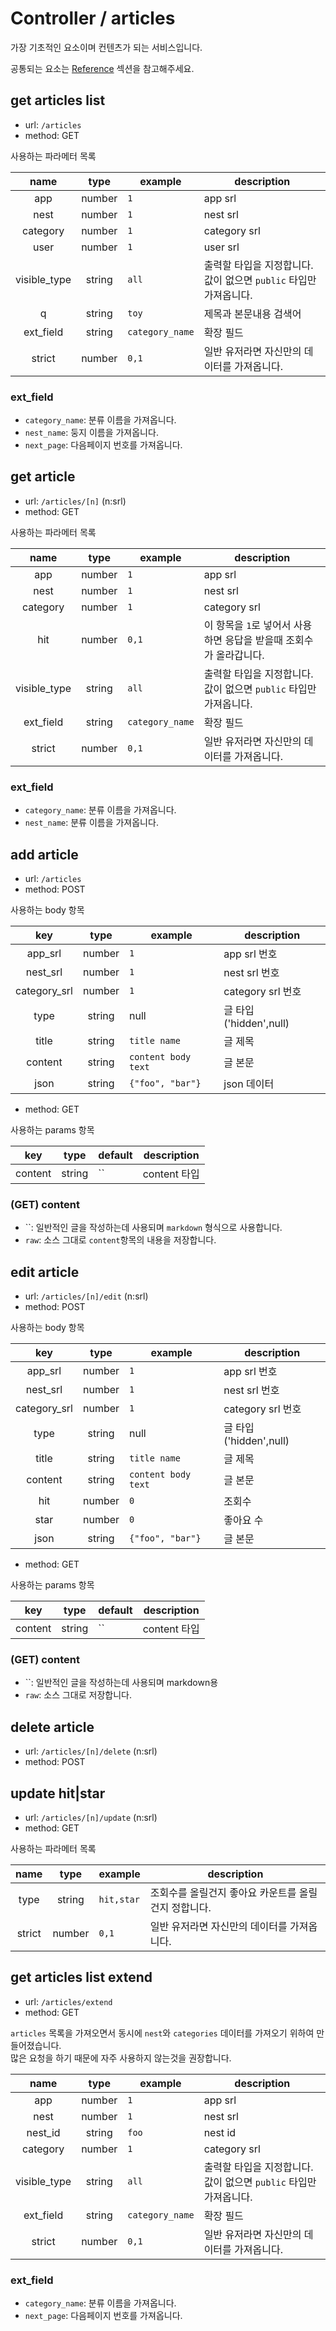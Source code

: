 # Controller / articles

가장 기초적인 요소이며 컨텐츠가 되는 서비스입니다.

공통되는 요소는 [Reference](https://github.com/redgoose-dev/goose-api/tree/master/controller#reference) 섹션을 참고해주세요.


## get articles list
- url: `/articles`
- method: GET

사용하는 파라메터 목록

| name | type | example | description |
|:---:|:---:|---|---|
| app | number | `1` | app srl |
| nest | number | `1` | nest srl |
| category | number | `1` | category srl |
| user | number | `1` | user srl |
| visible_type | string | `all` | 출력할 타입을 지정합니다. 값이 없으면 `public` 타입만 가져옵니다. |
| q | string | `toy` | 제목과 본문내용 검색어 |
| ext_field | string | `category_name` | 확장 필드 |
| strict | number | `0,1` | 일반 유저라면 자신만의 데이터를 가져옵니다. |

### ext_field
- `category_name`: 분류 이름을 가져옵니다.
- `nest_name`: 둥지 이름을 가져옵니다.
- `next_page`: 다음페이지 번호를 가져옵니다.


## get article
- url: `/articles/[n]` (n:srl)
- method: GET

사용하는 파라메터 목록

| name | type | example | description |
|:---:|:---:|---|---|
| app | number | `1` | app srl |
| nest | number | `1` | nest srl |
| category | number | `1` | category srl |
| hit | number | `0,1` | 이 항목을 `1`로 넣어서 사용하면 응답을 받을때 조회수가 올라갑니다. |
| visible_type | string | `all` | 출력할 타입을 지정합니다. 값이 없으면 `public` 타입만 가져옵니다. |
| ext_field | string | `category_name` | 확장 필드 |
| strict | number | `0,1` | 일반 유저라면 자신만의 데이터를 가져옵니다. |

### ext_field
- `category_name`: 분류 이름을 가져옵니다.
- `nest_name`: 분류 이름을 가져옵니다.


## add article
- url: `/articles`
- method: POST

사용하는 body 항목

| key | type | example | description |
|:---:|:---:|---|---|
| app_srl | number | `1` | app srl 번호 |
| nest_srl | number | `1` | nest srl 번호 |
| category_srl | number | `1` | category srl 번호 |
| type | string | null | 글 타입 ('hidden',null) |
| title | string | `title name` | 글 제목 |
| content | string | `content body text` | 글 본문 |
| json | string | `{"foo", "bar"}` | json 데이터 |

- method: GET

사용하는 params 항목

| key | type | default | description |
|:---:|:---:|---|---|
| content | string | `` | content 타입 |

### (GET) content

- ``: 일반적인 글을 작성하는데 사용되며 `markdown` 형식으로 사용합니다.
- `raw`: 소스 그대로 `content`항목의 내용을 저장합니다.


## edit article
- url: `/articles/[n]/edit` (n:srl)
- method: POST

사용하는 body 항목

| key | type | example | description |
|:---:|:---:|---|---|
| app_srl | number | `1` | app srl 번호 |
| nest_srl | number | `1` | nest srl 번호 |
| category_srl | number | `1` | category srl 번호 |
| type | string | null | 글 타입 ('hidden',null) |
| title | string | `title name` | 글 제목 |
| content | string | `content body text` | 글 본문 |
| hit | number | `0` | 조회수 |
| star | number | `0` | 좋아요 수 |
| json | string | `{"foo", "bar"}` | 글 본문 |

- method: GET

사용하는 params 항목

| key | type | default | description |
|:---:|:---:|---|---|
| content | string | `` | content 타입 |

### (GET) content

- ``: 일반적인 글을 작성하는데 사용되며 markdown용
- `raw`: 소스 그대로 저장합니다.


## delete article
- url: `/articles/[n]/delete` (n:srl)
- method: POST


## update hit|star
- url: `/articles/[n]/update` (n:srl)
- method: GET

사용하는 파라메터 목록

| name | type | example | description |
|:---:|:---:|---|---|
| type | string | `hit,star` | 조회수를 올릴건지 좋아요 카운트를 올릴건지 정합니다. |
| strict | number | `0,1` | 일반 유저라면 자신만의 데이터를 가져옵니다. |


## get articles list extend
- url: `/articles/extend`
- method: GET

`articles` 목록을 가져오면서 동시에 `nest`와 `categories` 데이터를 가져오기 위하여 만들어졌습니다.  
많은 요청을 하기 때문에 자주 사용하지 않는것을 권장합니다.

| name | type | example | description |
|:---:|:---:|---|---|
| app | number | `1` | app srl |
| nest | number | `1` | nest srl |
| nest_id | string | `foo` | nest id |
| category | number | `1` | category srl |
| visible_type | string | `all` | 출력할 타입을 지정합니다. 값이 없으면 `public` 타입만 가져옵니다. |
| ext_field | string | `category_name` | 확장 필드 |
| strict | number | `0,1` | 일반 유저라면 자신만의 데이터를 가져옵니다. |

### ext_field
- `category_name`: 분류 이름을 가져옵니다.
- `next_page`: 다음페이지 번호를 가져옵니다.
